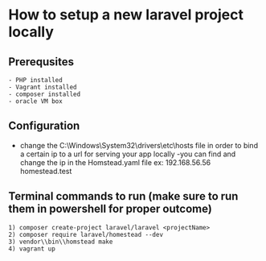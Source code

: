 # How to setup a new laravel project locally

## Prerequsites

    - PHP installed
    - Vagrant installed
    - composer installed
    - oracle VM box

## Configuration

- change the C:\Windows\System32\drivers\etc\hosts file in order to bind a certain ip to a url for serving your app locally
-you can find and change the ip in the Homstead.yaml file
ex: 192.168.56.56  homestead.test

## Terminal commands to run (make sure to run them in powershell for proper outcome)

    1) composer create-project laravel/laravel <projectName>
    2) composer require laravel/homestead --dev
    3) vendor\\bin\\homstead make
    4) vagrant up
